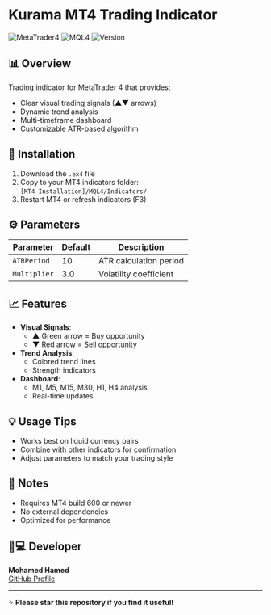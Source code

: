 # Kurama MT4 Trading Indicator

![MetaTrader4](https://img.shields.io/badge/Platform-MetaTrader_4-0055AA) 
![MQL4](https://img.shields.io/badge/Language-MQL4-00AA00) 
![Version](https://img.shields.io/badge/Version-1.0-blue)

## 📊 Overview
Trading indicator for MetaTrader 4 that provides:
- Clear visual trading signals (▲▼ arrows)
- Dynamic trend analysis
- Multi-timeframe dashboard
- Customizable ATR-based algorithm

## 🚀 Installation
1. Download the `.ex4` file
2. Copy to your MT4 indicators folder:  
   `[MT4 Installation]/MQL4/Indicators/`
3. Restart MT4 or refresh indicators (F3)

## ⚙ Parameters
| Parameter | Default | Description |
|-----------|---------|-------------|
| `ATRPeriod` | 10 | ATR calculation period |
| `Multiplier` | 3.0 | Volatility coefficient |

## 📈 Features
- **Visual Signals**:
  - ▲ Green arrow = Buy opportunity
  - ▼ Red arrow = Sell opportunity
- **Trend Analysis**:
  - Colored trend lines
  - Strength indicators
- **Dashboard**:
  - M1, M5, M15, M30, H1, H4 analysis
  - Real-time updates

## 💡 Usage Tips
- Works best on liquid currency pairs
- Combine with other indicators for confirmation
- Adjust parameters to match your trading style

## 📝 Notes
- Requires MT4 build 600 or newer
- No external dependencies
- Optimized for performance

## 👨💻 Developer
**Mohamed Hamed**  
[GitHub Profile](https://github.com/Kurama-90)

---

⭐ **Please star this repository if you find it useful!**
